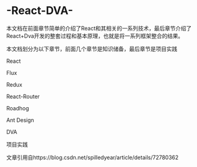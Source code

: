 # -React-DVA-
本文档在前面章节简单的介绍了React和其相关的一系列技术，最后章节介绍了React+Dva开发的整套过程和基本原理，也就是将一系列框架整合的结果。

本文档划分为以下章节，前面几个章节是知识储备，最后章节是项目实践

React

Flux

Redux

React-Router

Roadhog

Ant Design

DVA

项目实践

文章引用自https://blog.csdn.net/spilledyear/article/details/72780362
